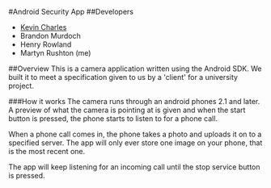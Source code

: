 #Android Security App
##Developers
* [Kevin Charles](https://github.com/kevinchar93)
* Brandon Murdoch
* Henry Rowland
* Martyn Rushton (me)

##Overview
This is a camera application written using the Android SDK. We built it to meet a specification given to us by a 'client' for a university project.

###How it works
The camera runs through an android phones 2.1 and later. A preview of what the camera is pointing at is given and when the start button is pressed, the phone starts to listen to for a phone call. 

When a phone call comes in, the phone takes a photo and uploads it on to a specified server. The app will only ever store one image on your phone, that is the most recent one. 

The app will keep listening for an incoming call until the stop service button is pressed. 